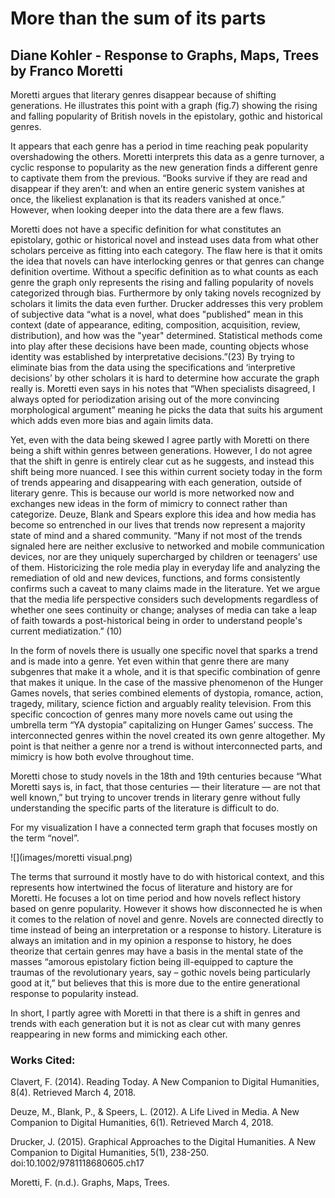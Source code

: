 # More than the sum of its parts
## Diane Kohler - Response to Graphs, Maps, Trees by Franco Moretti

Moretti argues that literary genres disappear because of shifting generations. He illustrates this point with a graph (fig.7) showing the rising and falling popularity of British novels in the epistolary, gothic and historical genres. 


It appears that each genre has a period in time reaching peak popularity overshadowing the others. Moretti interprets this data as a genre turnover, a cyclic response to popularity as the new generation finds a different genre to captivate them from the previous. “Books survive if they are read and disappear if they aren’t: and when an entire generic system vanishes at once, the likeliest explanation is that its readers vanished at once.” However, when looking deeper into the data there are a few flaws. 

Moretti does not have a specific definition for what constitutes an epistolary, gothic or historical novel and instead uses data from what other scholars perceive as fitting into each category. The flaw here is that it omits the idea that novels can have interlocking genres or that genres can change definition overtime. Without a specific definition as to what counts as each genre the graph only represents the rising and falling popularity of novels categorized through bias. Furthermore by only taking novels recognized by scholars it limits the data even further. Drucker addresses this very problem of subjective data “what is a novel, what does "published" mean in this context (date of appearance, editing, composition, acquisition, review, distribution), and how was the "year" determined. Statistical methods come into play after these decisions have been made, counting objects whose identity was established by interpretative decisions.”(23) By trying to eliminate bias from the data using the specifications and ‘interpretive decisions’ by other scholars it is hard to determine how accurate the graph really is. Moretti even says in his notes that “When specialists disagreed, I always opted for periodization arising out of the more convincing morphological argument” meaning he picks the data that suits his argument which adds even more bias and again limits data. 

Yet, even with the data being skewed I agree partly with Moretti on there being a shift within genres between generations. However, I do not agree that the shift in genre is entirely clear cut as he suggests, and instead this shift being more nuanced. I see this within current society today in the form of trends appearing and disappearing with each generation, outside of literary genre. This is because our world is more networked now and exchanges new ideas in the form of mimicry to connect rather than categorize. Deuze, Blank and Spears explore this idea and how media has become so entrenched in our lives that trends now represent a majority state of mind and a shared community. “Many if not most of the trends signaled here are neither exclusive to networked and mobile communication devices, nor are they uniquely supercharged by children or teenagers’ use of them. Historicizing the role media play in everyday life and analyzing the remediation of old and new devices, functions, and forms consistently confirms such a caveat to many claims made in the literature. Yet we argue that the media life perspective considers such developments regardless of whether one sees continuity or change; analyses of media can take a leap of faith towards a post-historical being in order to understand people's current mediatization.” (10) 

In the form of novels there is usually one specific novel that sparks a trend and is made into a genre. Yet even within that genre there are many subgenres that make it a whole, and it is that specific combination of genre that makes it unique. In the case of the massive phenomenon of the Hunger Games novels, that series combined elements of dystopia, romance, action, tragedy, military, science fiction and arguably reality television. From this specific concoction of genres many more novels came out using the umbrella term “YA dystopia” capitalizing on Hunger Games’ success. The interconnected genres within the novel created its own genre altogether. My point is that neither a genre nor a trend is without interconnected parts, and mimicry is how both evolve throughout time. 

Moretti chose to study novels in the 18th and 19th centuries because “What Moretti says is, in fact, that those centuries — their literature — are not that well known,” but trying to uncover trends in literary genre without fully understanding the specific parts of the literature is difficult to do. 

For my visualization I have a connected term graph that focuses mostly on the term “novel”. 

![](images/moretti visual.png)


The terms that surround it mostly have to do with historical context, and this represents how intertwined the focus of literature and history are for Moretti. He focuses a lot on time period and how novels reflect history based on genre popularity. However it shows how disconnected he is when it comes to the relation of novel and genre. Novels are connected directly to time instead of being an interpretation or a response to history. Literature is always an imitation and in my opinion a response to history, he does theorize that certain genres may have a basis in the mental state of the masses “amorous epistolary fiction being ill-equipped to capture the traumas of the revolutionary years, say – gothic novels being particularly good at it,” but believes that this is more due to the entire generational response to popularity instead. 

In short, I partly agree with Moretti in that there is a shift in genres and trends with each generation but it is not as clear cut with many genres reappearing in new forms and mimicking each other.  


### Works Cited:

Clavert, F. (2014). Reading Today. A New Companion to Digital Humanities, 8(4). Retrieved March 4, 2018.

Deuze, M., Blank, P., & Speers, L. (2012). A Life Lived in Media. A New Companion to Digital Humanities, 6(1). Retrieved March 4, 2018.

Drucker, J. (2015). Graphical Approaches to the Digital Humanities. A New Companion to Digital Humanities, 5(1), 238-250. doi:10.1002/9781118680605.ch17

Moretti, F. (n.d.). Graphs, Maps, Trees.
